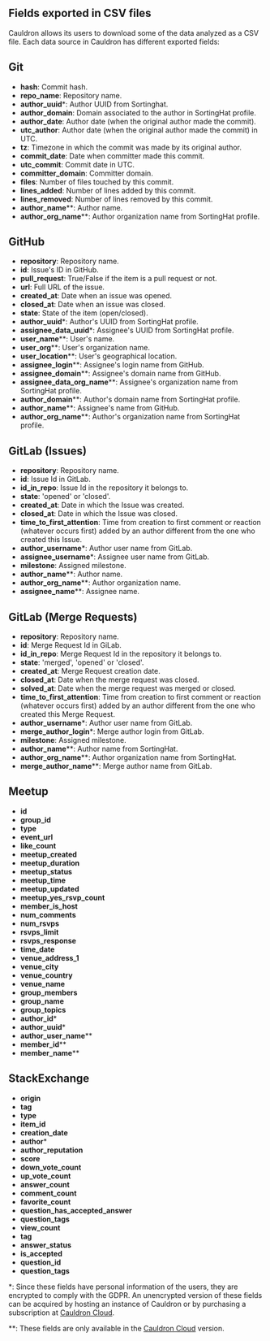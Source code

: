 ## Fields exported in CSV files

Cauldron allows its users to download some of the data analyzed as a CSV file. Each data source in Cauldron has different exported fields:

## Git

- **hash**: Commit hash.
- **repo_name**: Repository name.
- **author_uuid***: Author UUID from Sortinghat.
- **author_domain**: Domain associated to the author in SortingHat profile.
- **author_date**: Author date (when the original author made the commit).
- **utc_author**: Author date (when the original author made the commit) in UTC.
- **tz**: Timezone in which the commit was made by its original author.
- **commit_date**: Date when committer made this commit.
- **utc_commit**: Commit date in UTC.
- **committer_domain**: Committer domain.
- **files**: Number of files touched by this commit.
- **lines_added**: Number of lines added by this commit.
- **lines_removed**: Number of lines removed by this commit.
- **author_name****: Author name.
- **author_org_name****: Author organization name from SortingHat profile.

## GitHub

- **repository**: Repository name.
- **id**: Issue's ID in GitHub.
- **pull_request**: True/False if the item is a pull request or not.
- **url**: Full URL of the issue.
- **created_at**: Date when an issue was opened.
- **closed_at**: Date when an issue was closed.
- **state**: State of the item (open/closed).
- **author_uuid***: Author's UUID from SortingHat profile.
- **assignee_data_uuid***: Assignee's UUID from SortingHat profile.
- **user_name****: User's name.
- **user_org****: User's organization name.
- **user_location****: User's geographical location.
- **assignee_login****: Assignee's login name from GitHub.
- **assignee_domain****: Assignee's domain name from GitHub.
- **assignee_data_org_name****: Assignee's organization name from SortingHat profile.
- **author_domain****: Author's domain name from SortingHat profile.
- **author_name****: Assignee's name from GitHub.
- **author_org_name****: Author's organization name from SortingHat profile.

## GitLab (Issues)

- **repository**: Repository name.
- **id**: Issue Id in GitLab.
- **id_in_repo**: Issue Id in the repository it belongs to.
- **state**: 'opened' or 'closed'.
- **created_at**: Date in which the Issue was created.
- **closed_at**: Date in which the Issue was closed.
- **time_to_first_attention**: Time from creation to first comment or reaction (whatever occurs first) added by an author different from the one who created this Issue.
- **author_username***: Author user name from GitLab.
- **assignee_username***: Assignee user name from GitLab.
- **milestone**: Assigned milestone.
- **author_name****: Author name.
- **author_org_name****: Author organization name.
- **assignee_name****: Assignee name.

## GitLab (Merge Requests)

- **repository**: Repository name.
- **id**: Merge Request Id in GiLab.
- **id_in_repo**: Merge Request Id in the repository it belongs to.
- **state**: 'merged', 'opened' or 'closed'.
- **created_at**: Merge Request creation date.
- **closed_at**: Date when the merge request was closed.
- **solved_at**: Date when the merge request was merged or closed.
- **time_to_first_attention**: Time from creation to first comment or reaction (whatever occurs first) added by an author different from the one who created this Merge Request.
- **author_username***: Author user name from GitLab.
- **merge_author_login***: Merge author login from GitLab.
- **milestone**: Assigned milestone.
- **author_name****: Author name from SortingHat.
- **author_org_name****: Author organization name from SortingHat.
- **merge_author_name****: Merge author name from GitLab.

## Meetup

- **id**
- **group_id**
- **type**
- **event_url**
- **like_count**
- **meetup_created**
- **meetup_duration**
- **meetup_status**
- **meetup_time**
- **meetup_updated**
- **meetup_yes_rsvp_count**
- **member_is_host**
- **num_comments**
- **num_rsvps**
- **rsvps_limit**
- **rsvps_response**
- **time_date**
- **venue_address_1**
- **venue_city**
- **venue_country**
- **venue_name**
- **group_members**
- **group_name**
- **group_topics**
- **author_id***
- **author_uuid***
- **author_user_name****
- **member_id****
- **member_name****

## StackExchange

- **origin**
- **tag**
- **type**
- **item_id**
- **creation_date**
- **author***
- **author_reputation**
- **score**
- **down_vote_count**
- **up_vote_count**
- **answer_count**
- **comment_count**
- **favorite_count**
- **question_has_accepted_answer**
- **question_tags**
- **view_count**
- **tag**
- **answer_status**
- **is_accepted**
- **question_id**
- **question_tags**

\*: Since these fields have personal information of the users, they are encrypted to comply with the GDPR. An unencrypted version of these fields can be acquired by hosting an instance of Cauldron or by purchasing a subscription at [Cauldron Cloud](https://cloud.cauldron.io/).

\**: These fields are only available in the [Cauldron Cloud](https://cloud.cauldron.io/) version.
